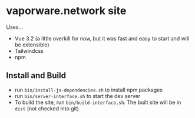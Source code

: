 # vaporware.network site

Uses...

- Vue 3.2 (a little overkill for now, but it was fast and easy to start and will
be extensible)
- Tailwindcss
- npm

## Install and Build

- run `bin/install-js-dependencies.sh` to install npm packages
- run `bin/server-interface.sh` to start the dev server
- To build the site, run `bin/build-interface.sh`. The built site will be in
`dist` (not checked into git)


